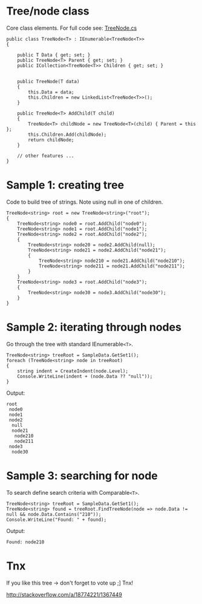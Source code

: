 


# Tree/node class #
Core class elements.
For full code see: [TreeNode.cs](http://code.google.com/p/yet-another-tree-structure/source/browse/trunk/csharp/CSharpTree/TreeNode.cs)
```
public class TreeNode<T> : IEnumerable<TreeNode<T>>
{

    public T Data { get; set; }
    public TreeNode<T> Parent { get; set; }
    public ICollection<TreeNode<T>> Children { get; set; }


    public TreeNode(T data)
    {
        this.Data = data;
        this.Children = new LinkedList<TreeNode<T>>();
    }

    public TreeNode<T> AddChild(T child)
    {
        TreeNode<T> childNode = new TreeNode<T>(child) { Parent = this };
        this.Children.Add(childNode);
        return childNode;
    }

    // other features ...
}
```

# Sample 1: creating tree #
Code to build tree of strings.
Note using null in one of children.
```
TreeNode<string> root = new TreeNode<string>("root");
{
    TreeNode<string> node0 = root.AddChild("node0");
    TreeNode<string> node1 = root.AddChild("node1");
    TreeNode<string> node2 = root.AddChild("node2");
    {
        TreeNode<string> node20 = node2.AddChild(null);
        TreeNode<string> node21 = node2.AddChild("node21");
        {
            TreeNode<string> node210 = node21.AddChild("node210");
            TreeNode<string> node211 = node21.AddChild("node211");
        }
    }
    TreeNode<string> node3 = root.AddChild("node3");
    {
        TreeNode<string> node30 = node3.AddChild("node30");
    }
}
```

# Sample 2: iterating through nodes #
Go through the tree with standard IEnumerable`<T>`.
```
TreeNode<string> treeRoot = SampleData.GetSet1();
foreach (TreeNode<string> node in treeRoot)
{
    string indent = CreateIndent(node.Level);
    Console.WriteLine(indent + (node.Data ?? "null"));
}
```

Output:
```
root
 node0
 node1
 node2
  null
  node21
   node210
   node211
 node3
  node30
```

# Sample 3: searching for node #
To search define search criteria with Comparable`<T>`.
```
TreeNode<string> treeRoot = SampleData.GetSet1();
TreeNode<string> found = treeRoot.FindTreeNode(node => node.Data != null && node.Data.Contains("210"));
Console.WriteLine("Found: " + found);
```
Output:
```
Found: node210
```

# Tnx #
If you like this tree -> don't forget to vote up ;] Tnx!

http://stackoverflow.com/a/18774221/1367449